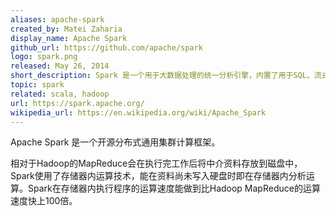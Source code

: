 ```yaml
---
aliases: apache-spark
created_by: Matei Zaharia
display_name: Apache Spark
github_url: https://github.com/apache/spark
logo: spark.png
released: May 26, 2014
short_description: Spark 是一个用于大数据处理的统一分析引擎，内置了用于SQL、流式传输、机器学习和图处理的模块。
topic: spark
related: scala, hadoop
url: https://spark.apache.org/
wikipedia_url: https://en.wikipedia.org/wiki/Apache_Spark
---
```

Apache Spark 是一个开源分布式通用集群计算框架。

相对于Hadoop的MapReduce会在执行完工作后将中介资料存放到磁盘中，Spark使用了存储器内运算技术，能在资料尚未写入硬盘时即在存储器内分析运算。Spark在存储器内执行程序的运算速度能做到比Hadoop MapReduce的运算速度快上100倍。